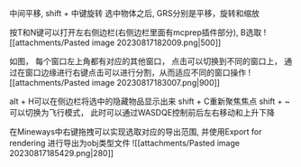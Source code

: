 中间平移, shift + 中键旋转
选中物体之后, GRS分别是平移，旋转和缩放

按T和N键可以打开左右侧边栏(右侧边栏里面有mcprep插件部分), B选取
![[attachments/Pasted image 20230817182009.png|500]]


如图， 每个窗口左上角都有对应的其他窗口， 点击可以切换到不同的窗口上， 通过在窗口边缘进行右键点击可以进行分割，从而适应不同的窗口操作
![[attachments/Pasted image 20230817183007.png|900]]

alt + H可以在侧边栏将选中的隐藏物品显示出来
shift + C重新聚焦焦点 
shift + ~ 可以切换为飞行模式， 此时可以通过WASDQE控制前后左右移动和上升下降

在Mineways中右键拖拽可以实现选取对应的导出范围, 并使用Export for rendering 进行导出为obj类型文件
![[attachments/Pasted image 20230817185429.png|280]]